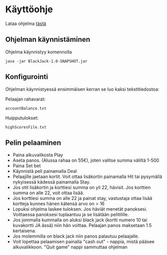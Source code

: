 # Käyttöohje

Lataa ohjelma [tästä](https://github.com/Ro0pE/ohjelmistotekniikka/releases/tag/Loppupalautus)

## Ohjelman käynnistäminen


Ohjelma käynnistyy komennolla 

```
java -jar BlackJack-1.0-SNAPSHOT.jar
```
## Konfigurointi

Ohjelman käynnistyessä ensimmäisen kerran se luo kaksi tekstitiedostoa:

Pelaajan rahavarat:

```
accountBalance.txt
```

Huipputulokset:

```
highScoresFile.txt
```

## Pelin pelaaminen

- Paina alkuvalikosta Play
- Aseta panos. (Alussa rahaa on 55€), joten valitse summa väliltä 1-500
- Paina Set bet
- Käynnistä peli painamalla Deal
- Pelaajille jaetaan kortit. Voit ottaa lisäkortin painamalla Hit tai pysymällä nykyisessä kädessä painamalla Stay.
- Jos otit lisäkortin ja korttiesi summa on yli 22, hävisit. Jos korttien summa on alle 22, voit ottaa lisää.
- Jos korttiesi summa on alle 22 ja painat stay, vastustaja ottaa lisää kortteja kunnes hänen kätensä arvo on > 16 
- Lopuksi ohjelma laskee tuloksen. Jos häviät menetät panoksesi. Voittaessa panoksesi tuplaantuu ja se lisätään pelitilille.
- Jos jommalla kummalla on aluksi black jack (kortti numero 10 tai kuvakortti JA ässä) niin hän voittaa. Pelaajan panos maksetaan 1.5 kertaisena.
- Jos molemmilla on black jack niin panos palautuu pelaajalle.
- Voit lopettaa pelaamisen painalla "cash out" - nappia, mistä pääsee alkuvalikkoon. "Quit game" nappi sammuttaa ohjelman
